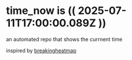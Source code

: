 # time_now is (( 2025-07-11T17:00:00.089Z ))

an automated repo that shows the currnent time

inspired by [breakingheatmap](https://github.com/breakingheatmap/breakingheatmap)